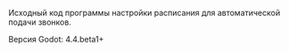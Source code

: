 Исходный код программы настройки расписания для автоматической подачи звонков.

Версия Godot: 4.4.beta1+

